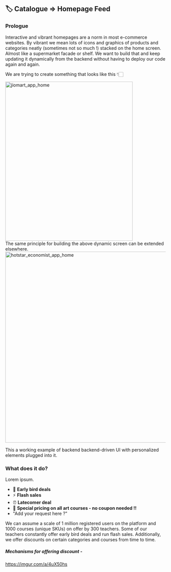 ## 🏷️ Catalogue => Homepage Feed


### Prologue

Interactive and vibrant homepages are a norm in most e-commerce websites. By vibrant we mean lots of icons and graphics of products and categories neatly (sometimes not so much !) stacked on the home screen. Almost like a supermarket facade or shelf. We want to build that and keep updating it dynamically from the backend without having to deploy our code again and again. 

We are trying to create something that looks like this 👇🏻


<img src="https://lh3.googleusercontent.com/d/1MaxSvGc4vUTpsI5nJru6pcRAdTR7uyHk" width="400" height="500" alt="jiomart_app_home"/>

</br>
The same principle for building the above dynamic screen can be extended elsewhere.

<img src="https://lh3.googleusercontent.com/d/1T73ovpdbhft7rygyOf_d43FmraR1z4O2" width="650" height="600" alt="hotstar_economist_app_home"/>




This a working example of backend backend-driven UI with personalized elements plugged into it.

### What does it do?

Lorem ipsum. 

- 🦅 **Early bird deals**
- ⚡️ **Flash sales**
- ⏰ **Latecomer deal**
- 💫 **Special pricing on all art courses - no coupon needed !!**
- "Add your request here ?"


We can assume a scale of 1 million registered users on the platform and 1000 courses (unique SKUs) on offer by 300 teachers. Some of our teachers constantly offer early bird deals and run flash sales. Additionally, we offer discounts on certain categories and courses from time to time.


##### Mechanisms for offering discount -


https://imgur.com/a/4uX50hs
